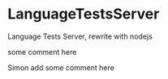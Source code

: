# LanguageTestsServer
Language Tests Server, rewrite with nodejs

some comment here

Simon add some comment here
